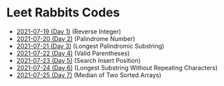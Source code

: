 # Leet Rabbits Codes

- [2021-07-19 (Day 1)](./2021-07-19%20(day1)) (Reverse Integer)
- [2021-07-20 (Day 2)](./2021-07-20%20(day2)) (Palindrome Number)
- [2021-07-21 (Day 3)](./2021-07-21%20(day3)) (Longest Palindromic Substring)
- [2021-07-22 (Day 4)](./2021-07-22%20(day4)) (Valid Parentheses)
- [2021-07-23 (Day 5)](./2021-07-23%20(day5)) (Search Insert Position)
- [2021-07-24 (Day 6)](./2021-07-24%20(day6)) (Longest Substring Without Repeating Characters)
- [2021-07-25 (Day 7)](./2021-07-25%20(day7)) (Median of Two Sorted Arrays)
